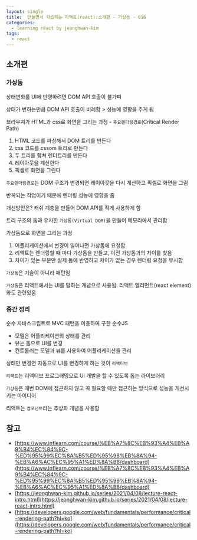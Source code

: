 ```yaml
---
layout: single
title:  만들면서 학습하는 리액트(react):소개편 - 가상돔 - 016
categories: 
  - learning react by jeonghwan-kim
tags: 
  - react
---
```


## 소개편 

### 가상돔

상태변화를 UI에 반영하려면 DOM API 호출이 불가피

상태가 변하는만큼 DOM API 호출이 비례함 > 성능에 영향을 주게 됨

브라우져가 HTML과 css로 화면을 그리는 과정 - `주요렌더링경로`(Critical Render Path)
1. HTML 코드를 파싱해서 DOM 트리를 만든다
1. css 코드를 cssom 트리로 만든다
1. 두 트리를 합쳐 렌더트리를 만든다
1. 레이아웃을 계산한다
1. 픽셀로 화면을 그린다

`주요렌더링경로`는 DOM 구조가 변경되면 레이아웃을 다시 계산하고 픽셀로 화면을 그림

반복되는 작업이기 때문에 렌더링 성능에 영향을 줌

개선방안은? 캐쉬 계층을 만들어 DOM API를 적게 사용하게 함

트리 구조의 돔과 유사한 `가상돔(Virtual DOM)`을 만들어 메모리에서 관리함

가상돔으로 화면을 그리는 과정
1. 어플리케이션에서 변경이 일어나면 가상돔에 요청함
1. 리액트는 렌더링할 때 마다 가상돔을 만들고, 이전 가상돔과의 차이를 찾음
1. 차이가 있는 부분만 실제 돔에 반영하고 차이가 없는 경우 렌더링 요청을 무시함


`가상돔`은 기술이 아니라 패턴임

`가상돔`은 리액트에서는 UI를 말하는 개념으로 사용됨. 리액트 엘리먼트(react element)와도 관련있음

### 중간 정리

순수 자바스크립트로 MVC 패턴을 이용하여 구한 순수JS
- 모델은 어플리케이션의 상태를 관리
- 뷰는 돔으로 UI를 변경
- 컨트롤러는 모델과 뷰를 사용하여 어플리케이션을 관리

상태만 변경면 자동으로 UI를 변경하게 하는 것이 `리액티브`

`리액트`는 리액티브 프로그래밍으로 UI 개발을 할 수 있도록 돕는 라이브러리

`가상돔`은 매번 DOM에 접근하지 않고 꼭 필요할 때만 접근하는 방식으로 성능을 개선시키는 아이디어

리액트는 `컴포넌트`라는 추상화 개념을 사용함

## 참고
- [https://www.inflearn.com/course/%EB%A7%8C%EB%93%A4%EB%A9%B4%EC%84%9C-%ED%95%99%EC%8A%B5%ED%95%98%EB%8A%94-%EB%A6%AC%EC%95%A1%ED%8A%B8/dashboard](https://www.inflearn.com/course/%EB%A7%8C%EB%93%A4%EB%A9%B4%EC%84%9C-%ED%95%99%EC%8A%B5%ED%95%98%EB%8A%94-%EB%A6%AC%EC%95%A1%ED%8A%B8/dashboard)
- [https://jeonghwan-kim.github.io/series/2021/04/08/lecture-react-intro.html](https://jeonghwan-kim.github.io/series/2021/04/08/lecture-react-intro.html)
- [https://developers.google.com/web/fundamentals/performance/critical-rendering-path?hl=ko](https://developers.google.com/web/fundamentals/performance/critical-rendering-path?hl=ko)
